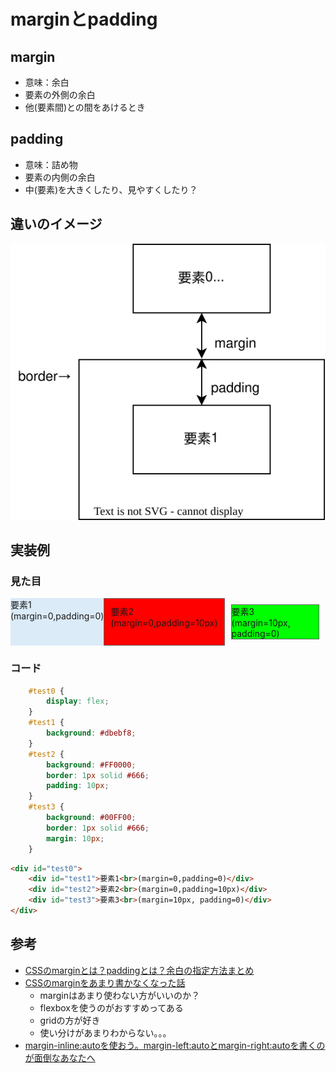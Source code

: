 # marginとpadding

## margin

- 意味：余白
- 要素の外側の余白
- 他(要素間)との間をあけるとき

## padding

- 意味：詰め物
- 要素の内側の余白
- 中(要素)を大きくしたり、見やすくしたり？

## 違いのイメージ

![MarginとPaddingの違い](img/MarginPaddingImage.svg)

## 実装例

### 見た目

<style>
    #test0 {
        display: flex;
    }
    #test1 {
        background: #dbebf8;
    }
    #test2 {
        background: #FF0000;
        border: 1px solid #666;
        padding: 10px;
    }
    #test3 {
        background: #00FF00;
        border: 1px solid #666;
        margin: 10px;
    }
</style>

<div id="test0">
    <div id="test1">要素1<br>(margin=0,padding=0)</div>
    <div id="test2">要素2<br>(margin=0,padding=10px)</div>
    <div id="test3">要素3<br>(margin=10px, padding=0)</div>
</div>

### コード

``` css
    #test0 {
        display: flex;
    }
    #test1 {
        background: #dbebf8;
    }
    #test2 {
        background: #FF0000;
        border: 1px solid #666;
        padding: 10px;
    }
    #test3 {
        background: #00FF00;
        border: 1px solid #666;
        margin: 10px;
    }
```

``` html
<div id="test0">
    <div id="test1">要素1<br>(margin=0,padding=0)</div>
    <div id="test2">要素2<br>(margin=0,padding=10px)</div>
    <div id="test3">要素3<br>(margin=10px, padding=0)</div>
</div>
```

## 参考

- [CSSのmarginとは？paddingとは？余白の指定方法まとめ](https://saruwakakun.com/html-css/basic/margin-padding#google_vignette)
- [CSSのmarginをあまり書かなくなった話](https://zenn.dev/lancers/articles/b033c39ab13699)
  - marginはあまり使わない方がいいのか？
  - flexboxを使うのがおすすめってある
  - gridの方が好き
  - 使い分けがあまりわからない。。。
- [margin-inline:autoを使おう。margin-left:autoとmargin-right:autoを書くのが面倒なあなたへ](https://zenn.dev/tonkotsuboy_com/articles/margin-inline_auto?redirected=1)